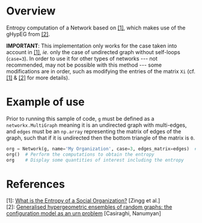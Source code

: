 # Overview
Entropy computation of a Network based on [\[1\]][1], which makes use of the gHypEG from [\[2\]][2].

**IMPORTANT**: This implementation only works for the case taken into account in [\[1\]][1], _ie._ only the case of undirected graph without self-loops (`case=3`). In order to use it for other types of networks --- not recommended, may not be possible with this method --- some modifications are in order, such as modifying the entries of the matrix `Xi` (cf. [\[1\]][1] & [\[2\]][2] for more details).  

# Example of use
Prior to running this sample of code, `g` must be defined as a `networkx.MultiGraph` meaning it is an undirected graph with multi-edges, and `edges` must be an `np.array` representing the matrix of edges of the graph, such that if it is undirected then the bottom triangle of the matrix is `0`.
```py
org = Network(g, name='My Organization', case=3, edges_matrix=edges)  # Initiate the object
org()  # Perform the computations to obtain the entropy
org    # Display some quantities of interest including the entropy
```

# References
\[1\]: [What is the Entropy of a Social Organization?](https://arxiv.org/abs/1905.09772) \[Zingg et al.\]  
\[2\]: [Generalised hypergeometric ensembles of random graphs: the configuration model as an urn problem](https://arxiv.org/abs/1810.06495) \[Casiraghi, Nanumyan\]  

[1]: https://arxiv.org/abs/1905.09772  
[2]: https://arxiv.org/abs/1810.06495  

